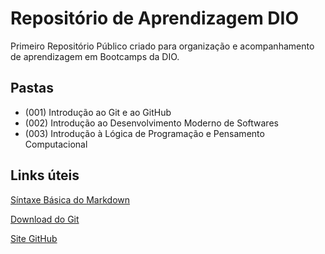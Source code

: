 # Repositório de Aprendizagem DIO
Primeiro Repositório Público criado para organização e acompanhamento de aprendizagem em Bootcamps da DIO.

## Pastas
- (001) Introdução ao Git e ao GitHub
- (002) Introdução ao Desenvolvimento Moderno de Softwares 
- (003) Introdução à Lógica de Programação e Pensamento Computacional

## Links úteis
[Síntaxe Básica do Markdown](https://www.markdownguide.org/basic-syntax/)

[Download do Git](https://git-scm.com/downloads)

[Site GitHub](https://github.com/)
